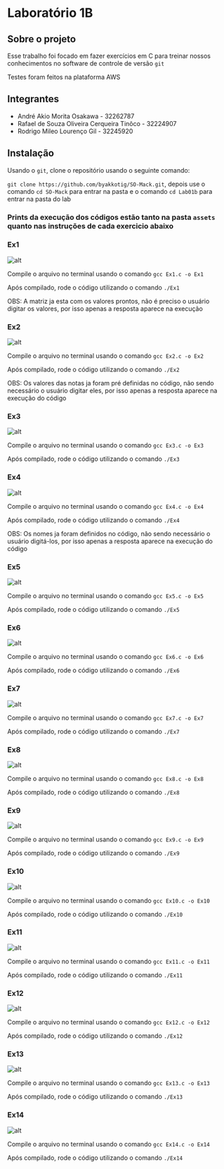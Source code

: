 # Laboratório 1B

## Sobre o projeto

Esse trabalho foi focado em fazer exercícios em C para treinar nossos conhecimentos no software de controle de versão `git`

Testes foram feitos na plataforma AWS

## Integrantes

- André Akio Morita Osakawa - 32262787
- Rafael de Souza Oliveira Cerqueira Tinôco - 32224907
- Rodrigo Mileo Lourenço Gil - 32245920

## Instalação

Usando o `git`, clone o repositório usando o seguinte comando:

`git clone https://github.com/byakkotig/SO-Mack.git`, depois use o comando `cd SO-Mack` para entrar na pasta e o comando `cd Lab01b` para entrar na pasta do lab

### Prints da execução dos códigos estão tanto na pasta `assets` quanto nas instruções de cada exercicio abaixo

### Ex1 

![alt](/Lab01b/assets/Ex1.png)

Compile o arquivo no terminal usando o comando `gcc Ex1.c -o Ex1`

Após compilado, rode o código utilizando o comando `./Ex1`

OBS: A matriz ja esta com os valores prontos, não é preciso o usuário digitar os valores, por isso apenas a resposta aparece na execução

### Ex2 

![alt](/Lab01b/assets/Ex2.png)

Compile o arquivo no terminal usando o comando `gcc Ex2.c -o Ex2`

Após compilado, rode o código utilizando o comando `./Ex2`

OBS: Os valores das notas ja foram pré definidas no código, não sendo necessário o usuário digitar eles, por isso apenas a resposta aparece na execução do código

### Ex3
 
![alt](/Lab01b/assets/Ex3.png)

Compile o arquivo no terminal usando o comando `gcc Ex3.c -o Ex3`

Após compilado, rode o código utilizando o comando `./Ex3`

### Ex4

![alt](/Lab01b/assets/Ex4.png)

Compile o arquivo no terminal usando o comando `gcc Ex4.c -o Ex4`

Após compilado, rode o código utilizando o comando `./Ex4`

OBS: Os nomes ja foram definidos no código, não sendo necessário o usuário digitá-los, por isso apenas a resposta aparece na execução do código

### Ex5

![alt](/Lab01b//assets/Ex5.png)

Compile o arquivo no terminal usando o comando `gcc Ex5.c -o Ex5`

Após compilado, rode o código utilizando o comando `./Ex5`

### Ex6

![alt](/Lab01b/assets/Ex6.png)

Compile o arquivo no terminal usando o comando `gcc Ex6.c -o Ex6`

Após compilado, rode o código utilizando o comando `./Ex6`

### Ex7

![alt](/Lab01b/assets/Ex7.png)

Compile o arquivo no terminal usando o comando `gcc Ex7.c -o Ex7`

Após compilado, rode o código utilizando o comando `./Ex7`

### Ex8

![alt](/Lab01b/assets/Ex8.png)

Compile o arquivo no terminal usando o comando `gcc Ex8.c -o Ex8`

Após compilado, rode o código utilizando o comando `./Ex8`

### Ex9

![alt](/Lab01b/assets/Ex9.png)

Compile o arquivo no terminal usando o comando `gcc Ex9.c -o Ex9`

Após compilado, rode o código utilizando o comando `./Ex9`

### Ex10

![alt](/Lab01b/assets/Ex10.png)

Compile o arquivo no terminal usando o comando `gcc Ex10.c -o Ex10`

Após compilado, rode o código utilizando o comando `./Ex10`

### Ex11

![alt](/Lab01b/assets/Ex11.png)

Compile o arquivo no terminal usando o comando `gcc Ex11.c -o Ex11`

Após compilado, rode o código utilizando o comando `./Ex11`

### Ex12

![alt](/Lab01b/assets/Ex12.png)

Compile o arquivo no terminal usando o comando `gcc Ex12.c -o Ex12`

Após compilado, rode o código utilizando o comando `./Ex12`

### Ex13

![alt](/Lab01b/assets/Ex13.png)

Compile o arquivo no terminal usando o comando `gcc Ex13.c -o Ex13`

Após compilado, rode o código utilizando o comando `./Ex13`

### Ex14

![alt](/Lab01b/assets/Ex14.png)

Compile o arquivo no terminal usando o comando `gcc Ex14.c -o Ex14`

Após compilado, rode o código utilizando o comando `./Ex14`